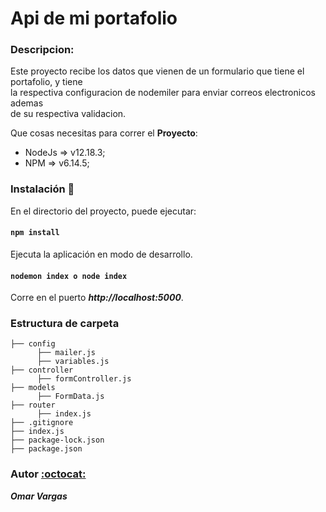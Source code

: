 # Api de mi portafolio

### Descripcion:

Este proyecto recibe los datos que vienen de un formulario que tiene el portafolio, y tiene  
la respectiva configuracion de nodemiler para enviar correos electronicos ademas  
de su respectiva validacion.

Que cosas necesitas para correr el **Proyecto**:

* NodeJs => v12.18.3;
* NPM => v6.14.5;

### Instalación :wrench:

En el directorio del proyecto, puede ejecutar:

#### ``npm install``

Ejecuta la aplicación en modo de desarrollo.
#### ``nodemon index o node index``
Corre en el puerto _**http://localhost:5000**_.

### Estructura de carpeta

~~~
├── config
      ├── mailer.js
      ├── variables.js
├── controller
      ├── formController.js
├── models
      ├── FormData.js
├── router
      ├── index.js
├── .gitignore
├── index.js
├── package-lock.json
├── package.json
~~~

### Autor [:octocat:](https://github.com/OmarVargas235)

**_Omar Vargas_**
